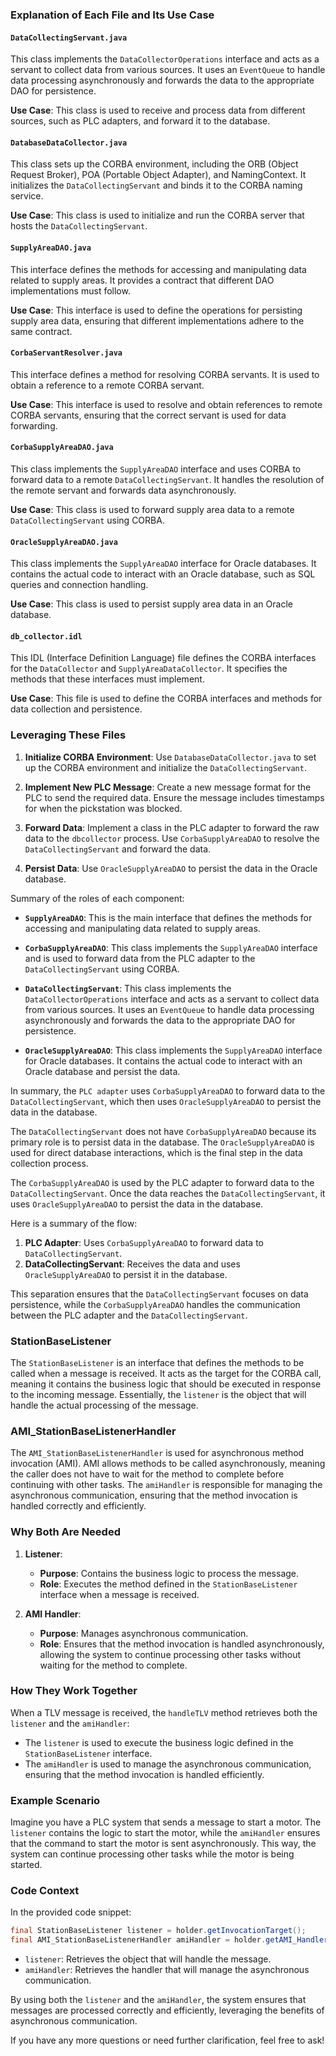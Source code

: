 ### Explanation of Each File and Its Use Case

#### `DataCollectingServant.java`
This class implements the `DataCollectorOperations` interface and acts as a servant to collect data from various sources. It uses an `EventQueue` to handle data processing asynchronously and forwards the data to the appropriate DAO for persistence.

**Use Case**: This class is used to receive and process data from different sources, such as PLC adapters, and forward it to the database.

#### `DatabaseDataCollector.java`
This class sets up the CORBA environment, including the ORB (Object Request Broker), POA (Portable Object Adapter), and NamingContext. It initializes the `DataCollectingServant` and binds it to the CORBA naming service.

**Use Case**: This class is used to initialize and run the CORBA server that hosts the `DataCollectingServant`.

#### `SupplyAreaDAO.java`
This interface defines the methods for accessing and manipulating data related to supply areas. It provides a contract that different DAO implementations must follow.

**Use Case**: This interface is used to define the operations for persisting supply area data, ensuring that different implementations adhere to the same contract.

#### `CorbaServantResolver.java`
This interface defines a method for resolving CORBA servants. It is used to obtain a reference to a remote CORBA servant.

**Use Case**: This interface is used to resolve and obtain references to remote CORBA servants, ensuring that the correct servant is used for data forwarding.

#### `CorbaSupplyAreaDAO.java`
This class implements the `SupplyAreaDAO` interface and uses CORBA to forward data to a remote `DataCollectingServant`. It handles the resolution of the remote servant and forwards data asynchronously.

**Use Case**: This class is used to forward supply area data to a remote `DataCollectingServant` using CORBA.

#### `OracleSupplyAreaDAO.java`
This class implements the `SupplyAreaDAO` interface for Oracle databases. It contains the actual code to interact with an Oracle database, such as SQL queries and connection handling.

**Use Case**: This class is used to persist supply area data in an Oracle database.

#### `db_collector.idl`
This IDL (Interface Definition Language) file defines the CORBA interfaces for the `DataCollector` and `SupplyAreaDataCollector`. It specifies the methods that these interfaces must implement.

**Use Case**: This file is used to define the CORBA interfaces and methods for data collection and persistence.

### Leveraging These Files

1. **Initialize CORBA Environment**: Use `DatabaseDataCollector.java` to set up the CORBA environment and initialize the `DataCollectingServant`.

2. **Implement New PLC Message**: Create a new message format for the PLC to send the required data. Ensure the message includes timestamps for when the pickstation was blocked.

3. **Forward Data**: Implement a class in the PLC adapter to forward the raw data to the `dbcollector` process. Use `CorbaSupplyAreaDAO` to resolve the `DataCollectingServant` and forward the data.

4. **Persist Data**: Use `OracleSupplyAreaDAO` to persist the data in the Oracle database.



Summary of the roles of each component:

- **`SupplyAreaDAO`**: This is the main interface that defines the methods for accessing and manipulating data related to supply areas.

- **`CorbaSupplyAreaDAO`**: This class implements the `SupplyAreaDAO` interface and is used to forward data from the PLC adapter to the `DataCollectingServant` using CORBA.

- **`DataCollectingServant`**: This class implements the `DataCollectorOperations` interface and acts as a servant to collect data from various sources. It uses an `EventQueue` to handle data processing asynchronously and forwards the data to the appropriate DAO for persistence.

- **`OracleSupplyAreaDAO`**: This class implements the `SupplyAreaDAO` interface for Oracle databases. It contains the actual code to interact with an Oracle database and persist the data.

In summary, the `PLC adapter` uses `CorbaSupplyAreaDAO` to forward data to the `DataCollectingServant`, which then uses `OracleSupplyAreaDAO` to persist the data in the database.

The `DataCollectingServant` does not have `CorbaSupplyAreaDAO` because its primary role is to persist data in the database. The `OracleSupplyAreaDAO` is used for direct database interactions, which is the final step in the data collection process.

The `CorbaSupplyAreaDAO` is used by the PLC adapter to forward data to the `DataCollectingServant`. Once the data reaches the `DataCollectingServant`, it uses `OracleSupplyAreaDAO` to persist the data in the database.

Here is a summary of the flow:
1. **PLC Adapter**: Uses `CorbaSupplyAreaDAO` to forward data to `DataCollectingServant`.
2. **DataCollectingServant**: Receives the data and uses `OracleSupplyAreaDAO` to persist it in the database.

This separation ensures that the `DataCollectingServant` focuses on data persistence, while the `CorbaSupplyAreaDAO` handles the communication between the PLC adapter and the `DataCollectingServant`.

### **StationBaseListener**
The `StationBaseListener` is an interface that defines the methods to be called when a message is received. It acts as the target for the CORBA call, meaning it contains the business logic that should be executed in response to the incoming message. Essentially, the `listener` is the object that will handle the actual processing of the message.

### **AMI_StationBaseListenerHandler**
The `AMI_StationBaseListenerHandler` is used for asynchronous method invocation (AMI). AMI allows methods to be called asynchronously, meaning the caller does not have to wait for the method to complete before continuing with other tasks. The `amiHandler` is responsible for managing the asynchronous communication, ensuring that the method invocation is handled correctly and efficiently.

### **Why Both Are Needed**
1. **Listener**:
   - **Purpose**: Contains the business logic to process the message.
   - **Role**: Executes the method defined in the `StationBaseListener` interface when a message is received.

2. **AMI Handler**:
   - **Purpose**: Manages asynchronous communication.
   - **Role**: Ensures that the method invocation is handled asynchronously, allowing the system to continue processing other tasks without waiting for the method to complete.

### **How They Work Together**
When a TLV message is received, the `handleTLV` method retrieves both the `listener` and the `amiHandler`:
- The `listener` is used to execute the business logic defined in the `StationBaseListener` interface.
- The `amiHandler` is used to manage the asynchronous communication, ensuring that the method invocation is handled efficiently.

### **Example Scenario**
Imagine you have a PLC system that sends a message to start a motor. The `listener` contains the logic to start the motor, while the `amiHandler` ensures that the command to start the motor is sent asynchronously. This way, the system can continue processing other tasks while the motor is being started.

### **Code Context**
In the provided code snippet:
```java
final StationBaseListener listener = holder.getInvocationTarget();
final AMI_StationBaseListenerHandler amiHandler = holder.getAMI_Handler();
```
- `listener`: Retrieves the object that will handle the message.
- `amiHandler`: Retrieves the handler that will manage the asynchronous communication.

By using both the `listener` and the `amiHandler`, the system ensures that messages are processed correctly and efficiently, leveraging the benefits of asynchronous communication.

If you have any more questions or need further clarification, feel free to ask!
